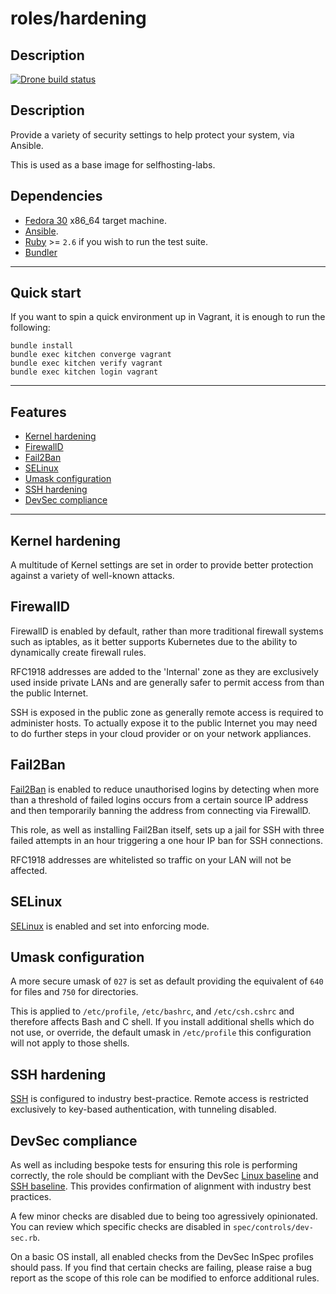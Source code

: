 # roles/hardening

## Description

[![Drone build status](https://img.shields.io/drone/build/selfhosting-lab/ansible-host/master?label=BUILD&logo=drone&style=for-the-badge)](https://cloud.drone.io/selfhosting-lab/ansible-host/)

## Description

Provide a variety of security settings to help protect your system, via Ansible.

This is used as a base image for selfhosting-labs.

## Dependencies

- [Fedora 30](https://getfedora.org/) x86_64 target machine.
- [Ansible](https://ansible.com).
- [Ruby](https://ruby-lang.org) >= `2.6` if you wish to run the test suite.
- [Bundler](https://bundler.io)

---

## Quick start

If you want to spin a quick environment up in Vagrant, it is enough to run the
following:

```shell
bundle install
bundle exec kitchen converge vagrant
bundle exec kitchen verify vagrant
bundle exec kitchen login vagrant
```

---

## Features

- [Kernel hardening](#kernel-hardening)
- [FirewallD](#firewalld)
- [Fail2Ban](#fail2ban)
- [SELinux](#selinux)
- [Umask configuration](#umask-configuration)
- [SSH hardening](#ssh-hardening)
- [DevSec compliance](#devsec-compliance)

---

## Kernel hardening

A multitude of Kernel settings are set in order to provide better protection against a variety of well-known attacks.

## FirewallD

FirewallD is enabled by default, rather than more traditional firewall systems such as iptables, as it better supports Kubernetes due to the ability to dynamically create firewall rules.

RFC1918 addresses are added to the 'Internal' zone as they are exclusively used inside private LANs and are generally safer to permit access from than the public Internet.

SSH is exposed in the public zone as generally remote access is required to administer hosts. To actually expose it to the public Internet you may need to do further steps in your cloud provider or on your network appliances.

## Fail2Ban

[Fail2Ban](https://www.fail2ban.org/) is enabled to reduce unauthorised logins by detecting when more than a threshold of failed logins occurs from a certain source IP address and then temporarily banning the address from connecting via FirewallD.

This role, as well as installing Fail2Ban itself, sets up a jail for SSH with three failed attempts in an hour triggering a one hour IP ban for SSH connections.

RFC1918 addresses are whitelisted so traffic on your LAN will not be affected.

## SELinux

[SELinux](https://en.wikipedia.org/wiki/Security-Enhanced_Linux) is enabled and set into enforcing mode.

## Umask configuration

A more secure umask of `027` is set as default providing the equivalent of `640` for files and `750` for directories.

This is applied to `/etc/profile`, `/etc/bashrc`, and `/etc/csh.cshrc` and therefore affects Bash and C shell. If you install additional shells which do not use, or override, the default umask in `/etc/profile` this configuration will not apply to those shells.

## SSH hardening

[SSH](https://www.openssh.com/) is configured to industry best-practice. Remote access is restricted exclusively to key-based authentication, with tunneling disabled.

## DevSec compliance

As well as including bespoke tests for ensuring this role is performing correctly, the role should be compliant with the DevSec [Linux baseline](https://dev-sec.io/baselines/linux/) and [SSH baseline](https://dev-sec.io/baselines/ssh/). This provides confirmation of alignment with industry best practices.

A few minor checks are disabled due to being too agressively opinionated. You can review which specific checks are disabled in `spec/controls/dev-sec.rb`.

On a basic OS install, all enabled checks from the DevSec InSpec profiles should pass. If you find that certain checks are failing, please raise a bug report as the scope of this role can be modified to enforce additional rules.
